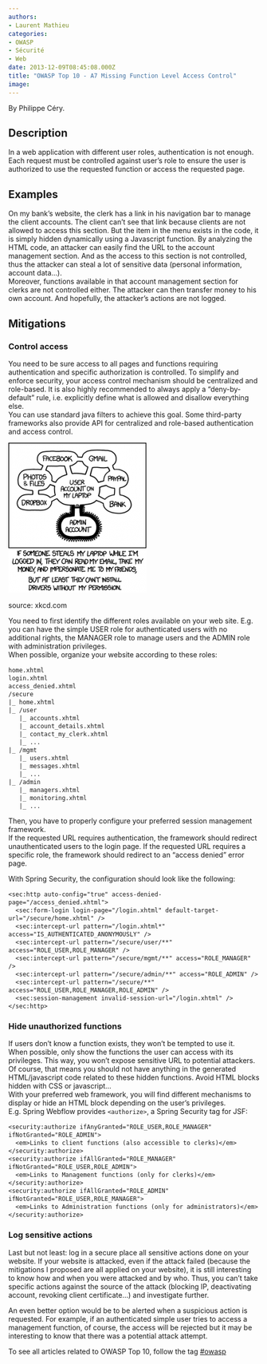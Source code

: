 ```yaml
---
authors:
- Laurent Mathieu
categories:
- OWASP
- Sécurité
- Web
date: 2013-12-09T08:45:08.000Z
title: "OWASP Top 10 - A7 Missing Function Level Access Control"
image: 
---
```


By Philippe Céry.


## Description

In a web application with different user roles, authentication is not enough. Each request must be controlled against user’s role to ensure the user is authorized to use the requested function or access the requested page.


## Examples

On my bank’s website, the clerk has a link in his navigation bar to manage the client accounts. The client can’t see that link because clients are not allowed to access this section. But the item in the menu exists in the code, it is simply hidden dynamically using a Javascript function. By analyzing the HTML code, an attacker can easily find the URL to the account management section. And as the access to this section is not controlled, thus the attacker can steal a lot of sensitive data (personal information, account data…).  
 Moreover, functions available in that account management section for clerks are not controlled either. The attacker can then transfer money to his own account. And hopefully, the attacker’s actions are not logged.


## Mitigations

### Control access

You need to be sure access to all pages and functions requiring authentication and specific authorization is controlled. To simplify and enforce security, your access control mechanism should be centralized and role-based. It is also highly recommended to always apply a “deny-by-default” rule, i.e. explicitly define what is allowed and disallow everything else.  
 You can use standard java filters to achieve this goal. Some third-party frameworks also provide API for centralized and role-based authentication and access control.

![](https://raw.githubusercontent.com/ippontech/blog-usa/master/images/2016/12/authorization-277x300.png)

source: xkcd.com

You need to first identify the different roles available on your web site. E.g. you can have the simple USER role for authenticated users with no additional rights, the MANAGER role to manage users and the ADMIN role with administration privileges.  
 When possible, organize your website according to these roles:  
```
home.xhtml
login.xhtml
access_denied.xhtml
/secure
|_ home.xhtml
|_ /user
   |_ accounts.xhtml
   |_ account_details.xhtml
   |_ contact_my_clerk.xhtml
   |_ ...
|_ /mgmt
   |_ users.xhtml
   |_ messages.xhtml
   |_ ...
|_ /admin
   |_ managers.xhtml
   |_ monitoring.xhtml
   |_ ...
```

Then, you have to properly configure your preferred session management framework.  
 If the requested URL requires authentication, the framework should redirect unauthenticated users to the login page. If the requested URL requires a specific role, the framework should redirect to an “access denied” error page.

With Spring Security, the configuration should look like the following:  
```language-xml
<sec:http auto-config="true" access-denied-page="/access_denied.xhtml">
  <sec:form-login login-page="/login.xhtml" default-target-url="/secure/home.xhtml" />
  <sec:intercept-url pattern="/login.xhtml*" access="IS_AUTHENTICATED_ANONYMOUSLY" />
  <sec:intercept-url pattern="/secure/user/**" access="ROLE_USER,ROLE_MANAGER" />
  <sec:intercept-url pattern="/secure/mgmt/**" access="ROLE_MANAGER" />
  <sec:intercept-url pattern="/secure/admin/**" access="ROLE_ADMIN" />
  <sec:intercept-url pattern="/secure/**" access="ROLE_USER,ROLE_MANAGER,ROLE_ADMIN" />
  <sec:session-management invalid-session-url="/login.xhtml" />
</sec:http>
```

### Hide unauthorized functions

If users don’t know a function exists, they won’t be tempted to use it.  
 When possible, only show the functions the user can access with its privileges. This way, you won’t expose sensitive URL to potential attackers. Of course, that means you should not have anything in the generated HTML/javascript code related to these hidden functions. Avoid HTML blocks hidden with CSS or javascript…  
 With your preferred web framework, you will find different mechanisms to display or hide an HTML block depending on the user’s privileges.  
 E.g. Spring Webflow provides `<authorize>`, a Spring Security tag for JSF:  
```language-xml
<security:authorize ifAnyGranted="ROLE_USER,ROLE_MANAGER" ifNotGranted="ROLE_ADMIN">
  <em>Links to client functions (also accessible to clerks)</em>
</security:authorize>
<security:authorize ifAllGranted="ROLE_MANAGER" ifNotGranted="ROLE_USER,ROLE_ADMIN">
  <em>Links to Management functions (only for clerks)</em>
</security:authorize>
<security:authorize ifAllGranted="ROLE_ADMIN" ifNotGranted="ROLE_USER,ROLE_MANAGER">
  <em>Links to Administration functions (only for administrators)</em>
</security:authorize>
```

### Log sensitive actions

Last but not least: log in a secure place all sensitive actions done on your website. If your website is attacked, even if the attack failed (because the mitigations I proposed are all applied on your website), it is still interesting to know how and when you were attacked and by who. Thus, you can’t take specific actions against the source of the attack (blocking IP, deactivating account, revoking client certificate…) and investigate further.

An even better option would be to be alerted when a suspicious action is requested. For example, if an authenticated simple user tries to access a management function, of course, the access will be rejected but it may be interesting to know that there was a potential attack attempt.

To see all articles related to OWASP Top 10, follow the tag [#owasp](http://www.ipponusa.com/tag/owasp/ "OWASP Top 10")
